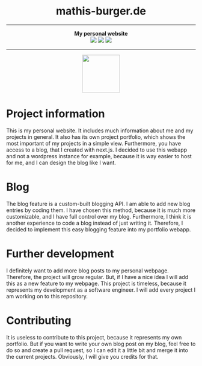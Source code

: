 <div align="center">
    <h1>mathis-burger.de</h1>
<hr>
<strong>My personal website</strong>
    <br>
<img src="https://img.shields.io/github/checks-status/mathisburger/mathis-burger.de/main?style=for-the-badge" />
<img src="https://img.shields.io/github/license/mathisburger/mathis-burger.de?style=for-the-badge" />
<img src="https://img.shields.io/github/last-commit/mathisburger/mathis-burger.de?style=for-the-badge" />
</div>
<hr>
<div align="center">
<img src="https://upload.wikimedia.org/wikipedia/commons/thumb/8/8e/Nextjs-logo.svg/1200px-Nextjs-logo.svg.png" height="100" />    
</div>

# Project information

This is my personal website. It includes much information about me and my projects in general. It also has its own
project portfolio, which shows the most important of my projects in a simple view. Furthermore, you have access to
a blog, that I created with next.js. I decided to use this webapp and not a wordpress instance for example, because it
is way easier to host for me, and I can design the blog like I want.

# Blog

The blog feature is a custom-built blogging API. I am able to add new blog entries by coding them. I have chosen this
method, because it is much more customizable, and I have full control over my blog. Furthermore, I think it is another
experience to code a blog instead of just writing it. Therefore, I decided to implement this easy blogging feature into
my portfolio webapp.

# Further development

I definitely want to add more blog posts to my personal webpage. Therefore, the project will grow regular. But, if I have
a nice idea I will add this as a new feature to my webpage. This project is timeless, because it represents my development
as a software engineer. I will add every project I am working on to this repository.

# Contributing

It is useless to contribute to this project, because it represents my own portfolio. But if you want to write your own
blog post on my blog, feel free to do so and create a pull request, so I can edit it a little bit and merge it into
the current projects. Obviously, I will give you credits for that.

